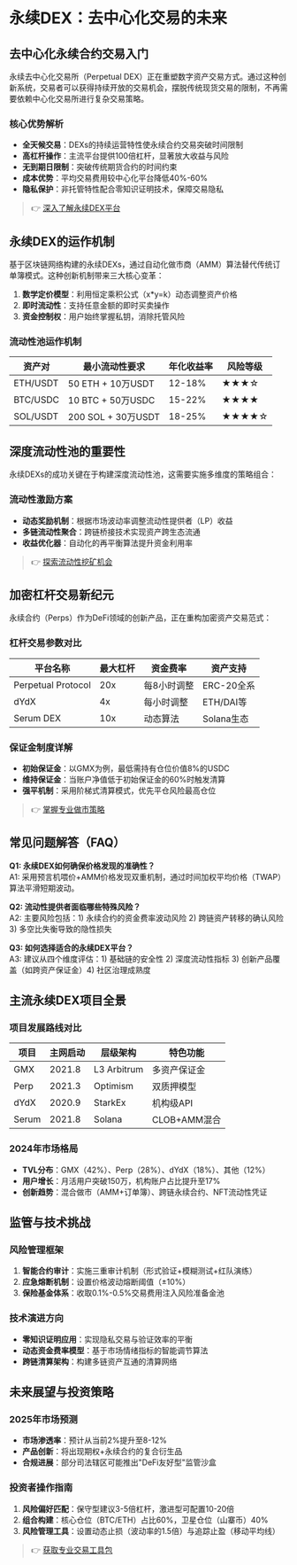 # 永续DEX：去中心化交易的未来

## 去中心化永续合约交易入门

永续去中心化交易所（Perpetual DEX）正在重塑数字资产交易方式。通过这种创新系统，交易者可以获得持续开放的交易机会，摆脱传统现货交易的限制，不再需要依赖中心化交易所进行复杂交易策略。

### 核心优势解析
- **全天候交易**：DEXs的持续运营特性使永续合约交易突破时间限制
- **高杠杆操作**：主流平台提供100倍杠杆，显著放大收益与风险
- **无到期日限制**：突破传统期货合约的时间约束
- **成本优势**：平均交易费用较中心化平台降低40%-60%
- **隐私保护**：非托管特性配合零知识证明技术，保障交易隐私

> 👉 [深入了解永续DEX平台](https://bit.ly/okx_welcome)

## 永续DEX的运作机制

基于区块链网络构建的永续DEXs，通过自动化做市商（AMM）算法替代传统订单簿模式。这种创新机制带来三大核心变革：
1. **数学定价模型**：利用恒定乘积公式（x*y=k）动态调整资产价格
2. **即时流动性**：支持任意金额的即时买卖操作
3. **资金控制权**：用户始终掌握私钥，消除托管风险

### 流动性池运作机制
| 资产对 | 最小流动性要求 | 年化收益率 | 风险等级 |
|--------|----------------|------------|----------|
| ETH/USDT | 50 ETH + 10万USDT | 12-18% | ★★★☆ |
| BTC/USDC | 10 BTC + 50万USDC | 15-22% | ★★★★ |
| SOL/USDT | 200 SOL + 30万USDT | 18-25% | ★★★★☆ |

## 深度流动性池的重要性

永续DEXs的成功关键在于构建深度流动性池，这需要实施多维度的策略组合：

### 流动性激励方案
- **动态奖励机制**：根据市场波动率调整流动性提供者（LP）收益
- **多链流动性聚合**：跨链桥接技术实现资产跨生态流通
- **收益优化器**：自动化的再平衡算法提升资金利用率

> 👉 [探索流动性挖矿机会](https://bit.ly/okx_welcome)

## 加密杠杆交易新纪元

永续合约（Perps）作为DeFi领域的创新产品，正在重构加密资产交易范式：

### 杠杆交易参数对比
| 平台名称 | 最大杠杆 | 资金费率 | 资产支持 |
|----------|----------|----------|----------|
| Perpetual Protocol | 20x | 每8小时调整 | ERC-20全系 |
| dYdX | 4x | 每小时调整 | ETH/DAI等 |
| Serum DEX | 10x | 动态算法 | Solana生态 |

### 保证金制度详解
- **初始保证金**：以GMX为例，最低需持有仓位价值8%的USDC
- **维持保证金**：当账户净值低于初始保证金的60%时触发清算
- **强平机制**：采用阶梯式清算模式，优先平仓风险最高仓位

> 👉 [掌握专业做市策略](https://bit.ly/okx_welcome)

## 常见问题解答（FAQ）

**Q1: 永续DEX如何确保价格发现的准确性？**  
A1: 采用预言机喂价+AMM价格发现双重机制，通过时间加权平均价格（TWAP）算法平滑短期波动。

**Q2: 流动性提供者面临哪些特殊风险？**  
A2: 主要风险包括：1) 永续合约的资金费率波动风险 2) 跨链资产转移的确认风险 3) 多空比失衡导致的隐性损失

**Q3: 如何选择适合的永续DEX平台？**  
A3: 建议从四个维度评估：1) 基础链的安全性 2) 深度流动性指标 3) 创新产品覆盖（如跨资产保证金）4) 社区治理成熟度

## 主流永续DEX项目全景

### 项目发展路线对比
| 项目 | 主网启动 | 层级架构 | 特色功能 |
|------|----------|----------|----------|
| GMX | 2021.8 | L3 Arbitrum | 多资产保证金 |
| Perp | 2021.3 | Optimism | 双质押模型 |
| dYdX | 2020.9 | StarkEx | 机构级API |
| Serum | 2021.8 | Solana | CLOB+AMM混合 |

### 2024年市场格局
- **TVL分布**：GMX（42%）、Perp（28%）、dYdX（18%）、其他（12%）
- **用户增长**：月活用户突破150万，机构账户占比提升至17%
- **创新趋势**：混合做市（AMM+订单簿）、跨链永续合约、NFT流动性凭证

## 监管与技术挑战

### 风险管理框架
1. **智能合约审计**：实施三重审计机制（形式验证+模糊测试+红队演练）
2. **应急熔断机制**：设置价格波动熔断阈值（±10%）
3. **保险基金体系**：收取0.1%-0.5%交易费用注入风险准备金池

### 技术演进方向
- **零知识证明应用**：实现隐私交易与验证效率的平衡
- **动态资金费率模型**：基于市场情绪指标的智能调节算法
- **跨链清算架构**：构建多链资产互通的清算网络

## 未来展望与投资策略

### 2025年市场预测
- **市场渗透率**：预计从当前2%提升至8-12%
- **产品创新**：将出现期权+永续合约的复合衍生品
- **合规进展**：部分司法辖区可能推出"DeFi友好型"监管沙盒

### 投资者操作指南
1. **风险偏好匹配**：保守型建议3-5倍杠杆，激进型可配置10-20倍
2. **组合构建**：核心仓位（BTC/ETH）占比60%，卫星仓位（山寨币）40%
3. **风险管理工具**：设置动态止损（波动率的1.5倍）与追踪止盈（移动平均线）

> 👉 [获取专业交易工具包](https://bit.ly/okx_welcome)